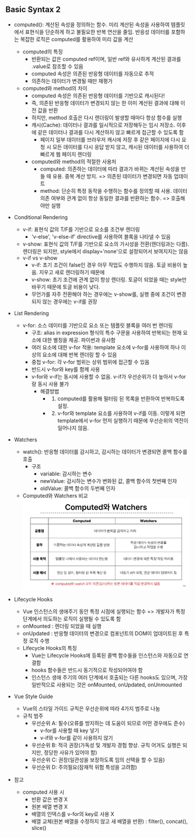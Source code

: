 ## Basic Syntax 2

- computed(): 계산된 속성을 정의하는 함수. 미리 계산된 속성을 사용하여 템플릿에서 표현식을 단순하게 하고 불필요한 반복 연산을 줄임. 반응성 데이터를 포함하는 복잡한 로직은 computed를 활용하여 미리 값을 계산
  - computed의 특징
    - 반환되는 값은 computed ref이며, 일반 ref와 유사하게 계산된 결과를 .value로 참조할 수 있음
    - computed 속성은 의존된 반응형 데이터를 자동으로 추적
    - 의존하는 데이터가 변경될 때만 재평가
  - computed와 method의 차이
    - computed 속성은 의존된 반응형 데이터를 기반으로 캐시된다!
    - 즉, 의존된 반응형 데이터가 변경되지 않는 한 이미 계산된 결과에 대해 이전 값을 반환
    - 하지만, method 호출은 다시 렌더링이 발생할 때마다 항상 함수를 실행
    - 캐시(Cache): 데이터나 결과를 일시적으로 저장해두는 임시 저장소. 이후에 같은 데이터나 결과를 다시 계산하지 않고 빠르게 접근할 수 있도록 함
      - 페이지 일부 데이터를 브라우저 캐시에 저장 후 같은 페이지에 다시 요청 시 모든 데이터를 다시 응답 받지 않고, 캐시된 데이터를 사용하여 더 빠르게 웹 페이지 렌더링
    - computed와 method의 적절한 사용처
      - computed: 의존하는 데이터에 따라 결과가 바뀌는 계산된 속성을 만들 때 유용. 중복 계산 방지. => 의존된 데이터가 변경되면 자동 업데이트
      - method: 단순히 특정 동작을 수행하는 함수를 정의할 때 사용. 데이터 의존 여부와 관계 없이 항상 동일한 결과를 반환하는 함수. => 호출해야만 실행
- Conditional Rendering
  - v-if: 표현식 값의 T/F를 기반으로 요소를 조건부 렌더링
    - 'v-else', 'v-else-if' directive를 사용하여 블록을 나타낼 수 있음
  - v-show: 표현식 값의 T/F를 기반으로 요소의 가시성을 전환(렌더링과는 다름). 렌더링은 되지만, style에서 display='none'으로 설정되어서 보여지지는 않음
  - v-if vs v-show
    - v-if: 초기 조건이 false인 경우 아무 작업도 수행하지 않음. 토글 비용이 높음. 지우고 새로 렌더링하기 때문에
    - v-show: 초기 조건에 관계 없이 항상 렌더링. 토글이 되었을 때는 style만 바꾸기 때문에 토글 비용이 낮다.
    - 무언가를 자주 전환해야 하는 경우에는 v-show를, 실행 중에 조건이 변경되지 않는 경우에는 v-if를 권장
- List Rendering
  - v-for: 소스 데이터를 기반으로 요소 또는 템플릿 블록을 여러 번 렌더링
    - 구조: alias in expression 형식의 특수 구문을 사용하여 반복되는 현재 요소에 대한 별칭을 제공. 파이썬과 유사함
    - 여러 요소에 대한 v-for 적용: template 요소에 v-for를 사용하여 하나 이상의 요소에 대해 반복 렌더링 할 수 있음
    - 중첩 v-for: 각 v-for 범위는 상위 범위에 접근할 수 있음
    - 반드시 v-for와 key를 함께 사용
    - v-for와 v-if는 동시에 사용할 수 없음. v-if가 우선순위가 더 높아서 v-for랑 동시 사용 불가
      - 해결방법
        - 1) computed를 활용해 필터링 된 목록을 반환하여 반복하도록 설정. 
        - 2) v-for와 template 요소를 사용하여 v-if를 이동. 이렇게 되면 template에서 v-for 먼저 실행하기 때문에 우선순위의 역전이 일어나지 않음.
- Watchers
  - watch(): 반응형 데이터를 감시하고, 감시하는 데이터가 변경되면 콜백 함수를 호출
    - 구조
      - variable: 감시하는 변수
      - newValue: 감시하는 변수가 변화된 값, 콜백 함수의 첫번째 인자
      - oldValue: 콜백 함수의 두번째 인자
  - Computed와 Watchers 비교 
  ![Alt text](image.png)

- Lifecycle Hooks
  - Vue 인스턴스의 생애주기 동안 특정 시점에 실행되는 함수 => 개발자가 특정 단계에서 의도하는 로직이 실행될 수 있도록 함
  - onMounted : 렌더링 되었을 때 실행
  - onUpdated : 반응형 데이터의 변경으로 컴포넌트의 DOM이 업데이트된 후 특정 로직 수행
  - Lifecycle Hooks의 특징
    - Vue는 Lifecycle Hooks에 등록된 콜백 함수들을 인스턴스와 자동으로 연결함
    - hooks 함수들은 반드시 동기적으로 작성되어여야 함
    - 인스턴스 생애 주기의 여러 단계에서 호출되는 다른 hooks도 있으며, 가장 일반적으로 사용되는 것은 onMounted, onUpdated, onUnmounted
- Vue Style Guide
  - Vue의 스타일 가이드 규칙은 우선순위에 따라 4가지 범주로 나눔
  - 규칙 범주
    - 우선순위 A: 필수(오류를 방지하는 데 도움이 되므로 어떤 경우에도 준수)
      - v-for를 사용할 때 key 넣기
      - v-if와 v-for를 같이 사용하지 않기
    - 우선순위 B: 적극 권장(가독성 및 개발자 경험 향상. 규칙 어겨도 실행은 되지만, 정당한 사유가 있어야 함)
    - 우선순위 C: 권장(일관성을 보장하도록 임의 선택을 할 수 있음)
    - 우선순위 D: 주의필요(잠재적 위험 특성을 고려함)
- 참고
  - computed 사용 시
    - 반환 값은 변경 X
    - 원본 배열 변경 X
    - 배열의 인덱스를 v-for의 key로 사용 X
    - 배열 교체(원본 배열을 수정하지 않고 새 배열을 반환) : filter(), concat(), slice()

